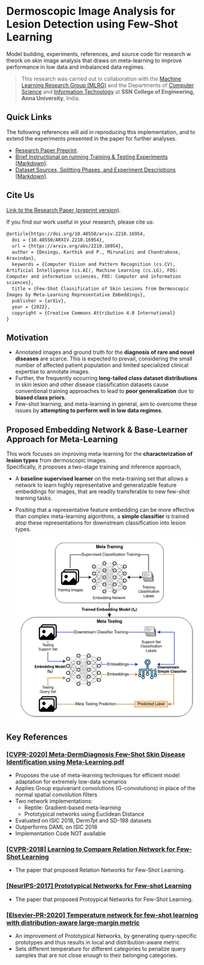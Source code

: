 #  Dermoscopic Image Analysis for Lesion Detection using Few-Shot Learning

Model building, experiments, references, and source code for research w theork on skin image analysis that draws on meta-learning to improve performance in low data and imbalanced data regimes. 

> This research was carried out in collaboration with the [Machine Learning Research Group (MLRG)](https://www.researchgate.net/lab/Machine-Learning-Research-Group-Chandrabose-Aravindan) and the Departments of [Computer Science](https://www.ssn.edu.in/college-of-engineering/computer-science-and-engineering-department-ssn-institutions/) and [Information Technology](https://www.ssn.edu.in/college-of-engineering/information-technology-department-ssn-institutions/) at **SSN College of Engineering, Anna University**, India.

## Quick Links

The following references will aid in reproducing this implementation, and to extend the experiments presented in the paper for further analyses.

- [Research Paper Preprint](https://arxiv.org/abs/2210.16954).
- [Brief Instructional on running Training & Testing Experiments [Markdown]](./Experiments/README.md).
- [Dataset Sources, Splitting Phases, and Experiment Descriptions [Markdown]](./Experiments/data/README.md).

## Cite Us

[Link to the Research Paper (preprint version)](https://arxiv.org/abs/2210.16954).

If you find our work useful in your research, please cite us:

```
@article{https://doi.org/10.48550/arxiv.2210.16954,
  doi = {10.48550/ARXIV.2210.16954},  
  url = {https://arxiv.org/abs/2210.16954},  
  author = {Desingu, Karthik and P., Mirunalini and Chandrabose, Aravindan},  
  keywords = {Computer Vision and Pattern Recognition (cs.CV), Artificial Intelligence (cs.AI), Machine Learning (cs.LG), FOS: Computer and information sciences, FOS: Computer and information sciences},  
  title = {Few-Shot Classification of Skin Lesions from Dermoscopic Images by Meta-Learning Representative Embeddings},  
  publisher = {arXiv},  
  year = {2022},  
  copyright = {Creative Commons Attribution 4.0 International}
}
```

## Motivation

- Annotated images and ground truth for the **diagnosis of rare and novel diseases** are scarce. This is expected to prevail, considering the small number of affected patient population and limited specialized clinical expertise to annotate images. 
- Further, the frequently occurring **long-tailed class dataset distributions** in skin lesion and other disease classification datasets cause conventional training approaches to lead to **poor generalization** due to **biased class priors**. 
- Few-shot learning, and meta-learning in general, aim to overcome these issues by **attempting to perform well in low data regimes**. 

## Proposed Embedding Network & Base-Learner Approach for Meta-Learning

This work focuses on improving meta-learning for the **characterization of lesion types** from dermoscopic images.   
Specifically, it proposes a two-stage training and inference approach,
- A **baseline supervised learner** on the meta-training set that allows a network to learn highly representative and generalizable feature embeddings for images, that are readily transferable to new few-shot learning tasks.
- Positing that a representative feature embedding can be more effective than complex meta-learning algorithms, a **simple classifier** is trained atop these representations for downstream classification into lesion types.

  <img src="./assets/figures/embedding-metaleaning-flow-padded.png" width="600">

## Key References

### [[CVPR-2020] Meta-DermDiagnosis Few-Shot Skin Disease Identification using Meta-Learning.pdf](./Literature/%5BCVPR-2020%5D%20Meta-DermDiagnosis%20Few-Shot%20Skin%20Disease%20Identification%20using%20Meta-Learning.pdf)

- Proposes the use of meta-learning techniques for efficient model adaptation for extremely low-data scenarios
- Applies Group equivariant convolutions (G-convolutions) in place of the normal spatial convolution filters
- Two network implementations: 
    - Reptile: Gradient-based meta-learning
    - Prototypical networks using Euclidean Distance
- Evaluated on ISIC 2018, Derm7pt and SD-198 datasets
- Outperforms DAML on ISIC 2018
- Implementation Code NOT available

### [[CVPR-2018] Learning to Compare Relation Network for Few-Shot Learning](./Literature/%5BCVPR-2018%5D%20Learning%20to%20Compare%20Relation%20Network%20for%20Few-Shot%20Learning.pdf)

- The paper that proposed Relation Networks for Few-Shot Learning.

### [[NeurIPS-2017] Prototypical Networks for Few-shot Learning](./Literature/%5BNeurIPS-2017%5D%20Prototypical%20Networks%20for%20Few-shot%20Learning.pdf)

- The paper that proposed Protoypical Networks for Few-Shot Learning.

### [[Elsevier-PR-2020] Temperature network for few-shot learning with distribution-aware large-margin metric](./Literature/%5BElsevier-PR-2020%5D%20Temperature%20network%20for%20few-shot%20learning%20with%20distribution-aware.pdf)

- An improvement of Prototypical Networks, by generating query-specific prototypes and thus results in local
and distribution-aware metric 
- Sets different temperature for different categories to penalize query samples that are not close enough to their belonging categories.
